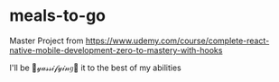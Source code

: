# meals-to-go

Master Project from https://www.udemy.com/course/complete-react-native-mobile-development-zero-to-mastery-with-hooks

I'll be  💖𝓎𝒶𝓈𝓈𝒾𝒻𝓎𝒾𝓃𝑔💖 it to the best of my abilities
